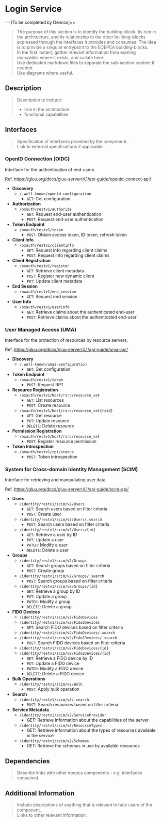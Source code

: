 # Login Service

==[To be completed by Deimos]==

> The purpose of this section is to identify the building-block, its role in the architecture, and its relationship to the other building-blocks expressed through the interfaces it provides and consumes. The idea is to provide a singular entrypoint to the EOEPCA building-blocks.<br>
> In the first instant, gather relevant information from existing docs/wikis where it exists, and collate here.<br>
> Use dedicated markdown files to separate the sub-section content if needed.<br>
> Use diagrams where useful.

## Description

> Description to include:
> 
> * role in the architecture
> * functional capabilities

## Interfaces

> Specification of interfaces provided by the component.<br>
> Link to external specifications if applicable.

### OpenID Connection (OIDC)

Interface for the authentication of end-users.

Ref. https://gluu.org/docs/gluu-server/4.1/api-guide/openid-connect-api/

* **Discovery**
    * `/.well-known/openid-configuration`
        * `GET`: Get configuration
* **Authorization**
    * `/oxauth/restv1/authorize`
        * `GET`: Request end-user authentication
        * `POST`: Request end-user authentication
* **Token Endpoint**
    * `/oxauth/restv1/token`
        * `POST`: Obtain access token, ID token, refresh token
* **Client Info**
    * `/oxauth/restv1/clientinfo`
        * `GET`: Request info regarding client claims
        * `POST`: Request info regarding client claims
* **Client Registration**
    * `/oxauth/restv1/register`
        * `GET`: Retrieve client metadata
        * `POST`: Register new dynamic client
        * `PUT`: Update client metadata
* **End Session**
    * `/oxauth/restv1/end_session`
        * `GET`: Request end session
* **User Info**
    * `/oxauth/restv1/userinfo`
        * `GET`: Retrieve claims about the authenticated end-user
        * `POST`: Retrieve claims about the authenticated end-user

### User Managed Access (UMA)

Interface for the protection of resources by resource servers.

Ref. https://gluu.org/docs/gluu-server/4.1/api-guide/uma-api/

* **Discovery**
    * `/.well-known/uma2-configuration`
        * `GET`: Get configuration
* **Token Endpoint**
    * `/oxauth/restv1/token`
        * `POST`: Request RPT
* **Resource Registration**
    * `/oxauth/restv1/host/rsrc/resource_set`
        * `GET`: List resources
        * `POST`: Create resource
    * `/oxauth/restv1/host/rsrc/resource_set{rsid}`
        * `GET`: Get resource
        * `PUT`: Update resource
        * `DELETE`: Delete resource
* **Permission Registration**
    * `/oxauth/restv1/host/rsrc/resource_set`
        * `POST`: Register resource permission
* **Token Introspection**
    * `/oxauth/restv1/rpt/status`
        * `POST`: Token introspection

### System for Cross-domain Identity Management (SCIM)

Interface for retrieving and manipulating user data.

Ref. https://gluu.org/docs/gluu-server/4.1/api-guide/scim-api/

* **Users**
    * `/identity/restv1/scim/v2/Users`
        * `GET`: Search users based on filter criteria
        * `POST`: Create user
    * `/identity/restv1/scim/v2/Users/.search`
        * `POST`: Search users based on filter criteria
    * `/identity/restv1/scim/v2/Users/{id}`
        * `GET`: Retrieve a user by ID
        * `PUT`: Update a user
        * `PATCH`: Modify a user
        * `DELETE`: Delete a user
* **Groups**
    * `/identity/restv1/scim/v2/Groups`
        * `GET`: Search groups based on filter criteria
        * `POST`: Create group
    * `/identity/restv1/scim/v2/Groups/.search`
        * `POST`: Search groups based on filter criteria
    * `/identity/restv1/scim/v2/Groups/{id}`
        * `GET`: Retrieve a group by ID
        * `PUT`: Update a group
        * `PATCH`: Modify a group
        * `DELETE`: Delete a group
* **FIDO Devices**
    * `/identity/restv1/scim/v2/FidoDevices`
    * `/identity/restv1/scim/v2/Fido2Devices`
        * `GET`: Search FIDO devices based on filter criteria
    * `/identity/restv1/scim/v2/FidoDevices/.search`
    * `/identity/restv1/scim/v2/Fido2Devices/.search`
        * `POST`: Search FIDO devices based on filter criteria
    * `/identity/restv1/scim/v2/FidoDevices/{id}`
    * `/identity/restv1/scim/v2/Fido2Devices/{id}`
        * `GET`: Retrieve a FIDO device by ID
        * `PUT`: Update a FIDO device
        * `PATCH`: Modify a FIDO device
        * `DELETE`: Delete a FIDO device
* **Bulk Operations**
    * `/identity/restv1/scim/v2/Bulk`
        * `POST`: Apply bulk operation
* **Search**
    * `/identity/restv1/scim/v2/.search`
        * `POST`: Search resources based on filter criteria
* **Service Metadata**
    * `/identity/restv1/scim/v2/ServiceProvider`
        * GET: Retrieve information about the capabilities of the server
    * `/identity/restv1/scim/v2/ResourceTypes`
        * GET: Retrieve information about the types of resources available in the service
    * `/identity/restv1/scim/v2/Schemas`
        * GET: Retrieve the schemas in use by available resources

## Dependencies

> Describe links with other eoepca components - e.g. interfaces consumed.

## Additional Information

> Include descriptions of anything that is relevant to help users of the component.<br>
> Links to other relevant information.
